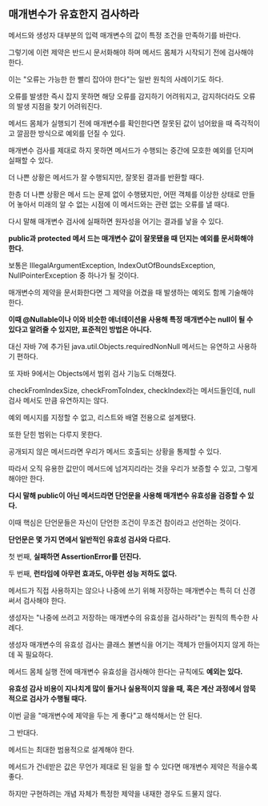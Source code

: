 ## 매개변수가 유효한지 검사하라



메서드와 생성자 대부분의 입력 매개변수의 값이 특정 조건을 만족하기를 바란다.

그렇기에 이런 제약은 반드시 문서화해야 하며 메서드 몸체가 시작되기 전에 검사해야 한다.

이는 "오류는 가능한 한 빨리 잡아야 한다"는 일반 원칙의 사례이기도 하다.

오류를 발생한 즉시 잡지 못하면 해당 오류를 감지하기 어려워지고, 감지하더라도 오류의 발생 지점을 찾기 어려워진다.



메서드 몸체가 실행되기 전에 매개변수를 확인한다면 잘못된 값이 넘어왔을 때 즉각적이고 깔끔한 방식으로 예외를 던질 수 있다.

매개변수 검사를 제대로 하지 못하면 메서드가 수행되는 중간에 모호한 예외를 던지며 실패할 수 있다.

더 나쁜 상황은 메서드가 잘 수행되지만, 잘못된 결과를 반환할 때다.

한층 더 나쁜 상황은 메서 드는 문제 없이 수행됐지만, 어떤 객체를 이상한 상태로 만들어 놓아서 미래의 알 수 없는 시점에 이 메서드와는 관련 없는 오류를 낼 때다.



다시 말해 매개변수 검사에 실패하면 원자성을 어기는 결과를 낳을 수 있다.



**public과 protected 메서 드는 매개변수 값이 잘못됐을 때 던지는 예외를 문서화해야 한다.**

보통은 IllegalArgumentException, IndexOutOfBoundsException, NullPointerException 중 하나가 될 것이다.

매개변수의 제약을 문서화한다면 그 제약을 어겼을 때 발생하는 예외도 함께 기술해야 한다.



**이때 @Nullable이나 이와 비슷한 애너테이션을 사용해 특정 매개변수는 null이 될 수 있다고 알려줄 수 있지만, 표준적인 방법은 아니다.**



대신 자바 7에 추가된 java.util.Objects.requiredNonNull 메서드는 유연하고 사용하기 편하다.

또 자바 9에서는 Objects에서 범위 검사 기능도 더해졌다.

checkFromIndexSize, checkFromToIndex, checkIndex라는 메서드들인데, null 검사 메서도 만큼 유연하지는 않다.

예외 메시지를 지정할 수 없고, 리스트와 배열 전용으로 설계됐다.

또한 닫힌 범위는 다루지 못한다.



공개되지 않은 메서드라면 우리가  메서드 호출되는 상황을 통제할 수 있다.

따라서 오직 유용한 값만이 메서드에 넘겨지리라는 것을 우리가 보증할 수 있고, 그렇게 해야만 한다.

**다시 말해 public이 아닌 메서드라면 단언문을 사용해 매개변수 유효성을 검증할 수 있다.**



이때 핵심은 단언문들은 자신이 단언한 조건이 무조건 참이라고 선언하는 것이다.

**단언문은 몇 가지 면에서 일반적인 유효성 검사와 다르다.**

첫 번째, **실패하면 AssertionError를 던진다.**

두 번째, **런타임에 아무런 효과도, 아무런 성능 저하도 없다.**



메서드가 직접 사용하지는 않으나 나중에 쓰기 위해 저장하는 매개변수는 특히 더 신경 써서 검사해야 한다.



생성자는 "나중에 쓰려고 저장하는 매개변수의 유효성을 검사하라"는 원칙의 특수한 사례다.

생성자 매개변수의 유효성 검사는 클래스 불변식을 어기는 객체가 만들어지지 않게 하는 데 꼭 필요하다.



메서드 몸체 실행 전에 매개변수 유효성을 검사해야 한다는 규칙에도 **예외는 있다.**

**유효성 감사 비용이 지나치게 많이 들거나 실용적이지 않을 때, 혹은 계산 과정에서 암묵적으로 검사가 수행될 때다.**



이번 글을 "매개변수에 제약을 두는 게 좋다"고 해석해서는 안 된다.

그 반대다.

메서드는 최대한 범용적으로 설계해야 한다.

메서드가 건네받은 값은 무언가 제대로 된 일을 할 수 있다면 매개변수 제약은 적을수록 좋다.

하지만 구현하려는 개념 자체가 특정한 제약을 내재한 경우도 드물지 않다.